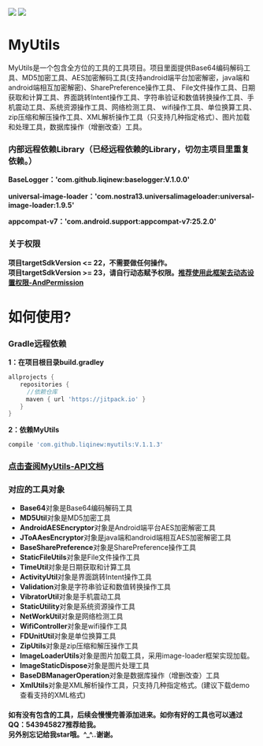 [![](https://jitpack.io/v/liqinew/myutils.svg)](https://jitpack.io/#liqinew/myutils)
[![](https://img.shields.io/badge/%E4%BD%9C%E8%80%85-%E6%9D%8E%E5%A5%87-orange.svg)](https://github.com/LiqiNew)

# MyUtils
MyUtils是一个包含全方位的工具的工具项目。项目里面提供Base64编码解码工具、MD5加密工具、AES加密解码工具(支持android端平台加密解密，java端和android端相互加密解密)、SharePreference操作工具、
File文件操作工具、日期获取和计算工具、界面跳转Intent操作工具、字符串验证和数值转换操作工具、手机震动工具、系统资源操作工具、网络检测工具、
wifi操作工具、单位换算工具、zip压缩和解压操作工具、XML解析操作工具（只支持几种指定格式）、图片加载和处理工具，数据库操作（增删改查）工具。

### 内部远程依赖Library（已经远程依赖的Library，切勿主项目里重复依赖。）

**BaseLogger：'com.github.liqinew:baselogger:V.1.0.0'**<br>

**universal-image-loader：'com.nostra13.universalimageloader:universal-image-loader:1.9.5'**<br>

**appcompat-v7：'com.android.support:appcompat-v7:25.2.0'**<br>

### 关于权限
**项目targetSdkVersion <= 22，不需要做任何操作。<br>
项目targetSdkVersion >= 23，请自行动态赋予权限。[推荐使用此框架去动态设置权限-AndPermission](https://github.com/yanzhenjie/AndPermission)**

# 如何使用?

### Gradle远程依赖 ###
**1：在项目根目录build.gradley**	<br>
```gradle
allprojects {
　　repositories {
  　　//依赖仓库
　　　maven { url 'https://jitpack.io' }
　　}
}
```
**2：依赖MyUtils**<br>
```gradle
compile 'com.github.liqinew:myutils:V.1.1.3'
```

###  [点击查阅MyUtils-API文档](https://liqinew.github.io/MyUtils/)

### 对应的工具对象

* **Base64**对象是Base64编码解码工具
* **MD5Util**对象是MD5加密工具
* **AndroidAESEncryptor**对象是Android端平台AES加密解密工具
* **JToAAesEncryptor**对象是java端和android端相互AES加密解密工具
* **BaseSharePreference**对象是SharePreference操作工具
* **StaticFileUtils**对象是File文件操作工具
* **TimeUtil**对象是日期获取和计算工具
* **ActivityUtil**对象是界面跳转Intent操作工具
* **Validation**对象是字符串验证和数值转换操作工具
* **VibratorUtil**对象是手机震动工具
* **StaticUtility**对象是系统资源操作工具
* **NetWorkUtil**对象是网络检测工具
* **WifiController**对象是wifi操作工具
* **FDUnitUtil**对象是单位换算工具
* **ZipUtils**对象是zip压缩和解压操作工具
* **ImageLoaderUtils**对象是图片加载工具，采用image-loader框架实现加载。
* **ImageStaticDispose**对象是图片处理工具
* **BaseDBManagerOperation**对象是数据库操作（增删改查）工具
* **XmlUtils**对象是XML解析操作工具，只支持几种指定格式。(建议下载demo查看支持的XML格式)

#### 如有没有包含的工具，后续会慢慢完善添加进来。如你有好的工具也可以通过QQ：543945827推荐给我。<br>另外别忘记给我star哦。^_^..谢谢。

